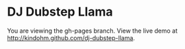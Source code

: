 DJ Dubstep Llama
================

You are viewing the gh-pages branch. View the live demo at http://kindohm.github.com/dj-dubstep-llama.